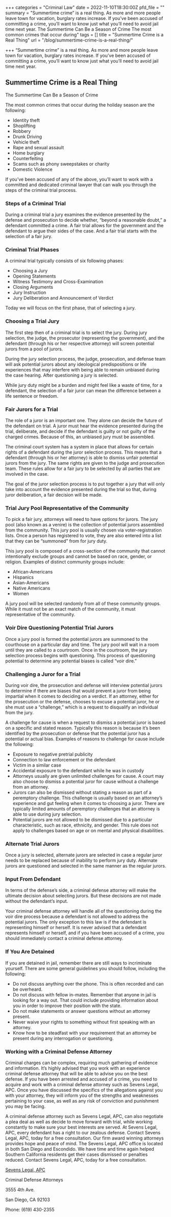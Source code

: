 +++
categories = "Criminal Law"
date = 2022-11-10T18:30:00Z
pfd_file = ""
summary = "Summertime crime” is a real thing. As more and more people leave town for vacation, burglary rates increase. If you’ve been accused of committing a crime, you’ll want to know just what you’ll need to avoid jail time next year. The Summertime Can Be a Season of Crime The most common crimes that occur during"
tags = []
title = "Summertime Crime is a Real Thing"
url = "/blog/summertime-crime-is-a-real-thing/"

+++
“Summertime crime” is a real thing. As more and more people leave town for vacation, burglary rates increase. If you’ve been accused of committing a crime, you’ll want to know just what you’ll need to avoid jail time next year.

## Summertime Crime is a Real Thing

The Summertime Can Be a Season of Crime

The most common crimes that occur during the holiday season are the following:

* Identity theft
* Shoplifting
* Robbery
* Drunk Driving
* Vehicle theft
* Rape and sexual assault
* Home burglary
* Counterfeiting
* Scams such as phony sweepstakes or charity
* Domestic Violence

If you’ve been accused of any of the above, you’ll want to work with a committed and dedicated criminal lawyer that can walk you through the steps of the criminal trial process.

### Steps of a Criminal Trial

During a criminal trial a jury examines the evidence presented by the defense and prosecution to decide whether, “beyond a reasonable doubt,” a defendant committed a crime. A fair trial allows for the government and the defendant to argue their sides of the case. And a fair trial starts with the selection of a fair jury.

### Criminal Trial Phases

A criminal trial typically consists of six following phases:

* Choosing a Jury
* Opening Statements
* Witness Testimony and Cross-Examination
* Closing Arguments
* Jury Instruction
* Jury Deliberation and Announcement of Verdict

Today we will focus on the first phase, that of selecting a jury.

### Choosing a Trial Jury

The first step then of a criminal trial is to select the jury. During jury selection, the judge, the prosecutor (representing the government), and the defendant (through his or her respective attorney) will screen potential jurors from a pool of jurors.

During the jury selection process, the judge, prosecution, and defense team will ask potential jurors about any ideological predispositions or life experiences that may interfere with being able to remain unbiased during the case hearing. After questioning a jury is selected.

While jury duty might be a burden and might feel like a waste of time, for a defendant, the selection of a fair juror can mean the difference between a life sentence or freedom.

### Fair Jurors for a Trial

The role of a juror is an important one. They alone can decide the future of the defendant on trial. A juror must hear the evidence presented during the trial, deliberate, and decide if the defendant is guilty or not guilty of the charged crimes. Because of this, an unbiased jury must be assembled.

The criminal court system has a system in place that allows for certain rights of a defendant during the juror selection process. This means that a defendant (through his or her attorney) is able to dismiss unfair potential jurors from the jury. The same rights are given to the judge and prosecution team. These rules allow for a fair jury to be selected by all parties that are involved in the case.

The goal of the juror selection process is to put together a jury that will only take into account the evidence presented during the trial so that, during juror deliberation, a fair decision will be made.

### Trial Jury Pool Representative of the Community

To pick a fair jury, attorneys will need to have options for jurors. The jury pool (also known as a venire) is the collection of potential jurors assembled from the community. This jury pool is usually chosen via voter-registration lists. Once a person has registered to vote, they are also entered into a list that they can be “summoned” from for jury duty.

This jury pool is composed of a cross-section of the community that cannot intentionally exclude groups and cannot be based on race, gender, or religion. Examples of distinct community groups include:

* African-Americans
* Hispanics
* Asian-Americans
* Native Americans
* Women

A jury pool will be selected randomly from all of these community groups. While it must not be an exact match of the community, it must representative of the community.

### Voir Dire Questioning Potential Trial Jurors

Once a jury pool is formed the potential jurors are summoned to the courthouse on a particular day and time. The jury pool will wait in a room until they are called to a courtroom. Once in the courtroom, the jury selection process begins with questioning. This process of questioning potential to determine any potential biases is called “voir dire.”

### Challenging a Juror for a Trial

During voir dire, the prosecution and defense will interview potential jurors to determine if there are biases that would prevent a juror from being impartial when it comes to deciding on a verdict. If an attorney, either for the prosecution or the defense, chooses to excuse a potential juror, he or she must use a “challenge,” which is a request to disqualify an individual from the jury.

A challenge for cause is when a request to dismiss a potential juror is based on a specific and stated reason. Typically this reason is because it’s been identified by the prosecution or defense that the potential juror has a potential or actual bias. Examples of reasons to challenge for cause include the following:

* Exposure to negative pretrial publicity
* Connection to law enforcement or the defendant
* Victim in a similar case
* Accidental exposure to the defendant while he was in custody
* Attorneys usually are given unlimited challenges for cause. A court may also choose to dismiss a potential juror for cause without a challenge from an attorney.
* Jurors can also be dismissed without stating a reason as part of a peremptory challenge. This challenge is usually based on an attorney’s experience and gut feeling when it comes to choosing a juror. There are typically limited amounts of peremptory challenges that an attorney is able to use during jury selection.
* Potential jurors are not allowed to be dismissed due to a particular characteristic, such as race, ethnicity, and gender. This rule does not apply to challenges based on age or on mental and physical disabilities.

### Alternate Trial Jurors

Once a jury is selected, alternate jurors are selected in case a regular juror needs to be replaced because of inability to perform jury duty. Alternate jurors are questioned and selected in the same manner as the regular jurors.

### Input From Defendant

In terms of the defense’s side, a criminal defense attorney will make the ultimate decision about selecting jurors. But these decisions are not made without the defendant’s input.

Your criminal defense attorney will handle all of the questioning during the voir dire process because a defendant is not allowed to address the potential jurors. The only exception to this law is if the defendant is representing himself or herself. It is never advised that a defendant represents himself or herself, and if you have been accused of a crime, you should immediately contact a criminal defense attorney.

### If You Are Detained

If you are detained in jail, remember there are still ways to incriminate yourself. There are some general guidelines you should follow, including the following:

* Do not discuss anything over the phone. This is often recorded and can be overheard.
* Do not discuss with fellow in-mates. Remember that anyone in jail is looking for a way out. That could include providing information about you in order to improve their position with the state.
* Do not make statements or answer questions without an attorney present.
* Never waive your rights to something without first speaking with an attorney.
* Know how to be steadfast with your requirement that an attorney be present during any interrogation or questioning.

### Working with a Criminal Defense Attorney

Criminal charges can be complex, requiring much gathering of evidence and information. It’s highly advised that you work with an experience criminal defense attorney that will be able to advise you on the best defense. If you have been arrested and accused of a crime, you need to acquire and work with a criminal defense attorney such as Sevens Legal, APC. Once you have discussed the specifics of the allegations against you with your attorney, they will inform you of the strengths and weaknesses pertaining to your case, as well as any risk of conviction and punishment you may be facing.

A criminal defense attorney such as Sevens Legal, APC, can also negotiate a plea deal as well as decide to move forward with trial, while working constantly to make sure your best interests are served. At Sevens Legal, APC, every defendant has a right to our zealous defense. Contact Sevens Legal, APC, today for a free consultation. Our firm award winning attorneys provides hope and peace of mind. The Sevens Legal, APC office is located in both San Diego and Escondido. We have time and time again helped Southern California residents get their cases dismissed or penalties reduced. Contact Sevens Legal, APC, today for a free consultation.

[Sevens Legal, APC](http://www.sevenslegal.com/ "Sevens Legal, APC")

Criminal Defense Attorneys

3555 4th Ave.

San Diego, CA 92103

Phone: (619) 430-2355